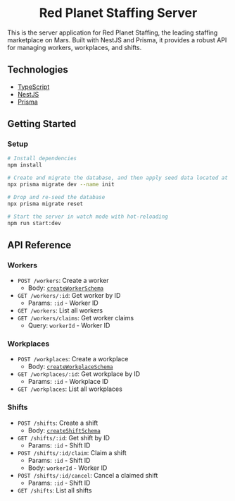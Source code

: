 <h1 align="center">Red Planet Staffing Server</h1>

This is the server application for Red Planet Staffing, the leading staffing marketplace on Mars. Built with NestJS and Prisma, it provides a robust API for managing workers, workplaces, and shifts.

## Technologies

- [TypeScript](https://www.typescriptlang.org/)
- [NestJS](https://docs.nestjs.com/)
- [Prisma](https://www.prisma.io/docs/concepts/components/prisma-client)

## Getting Started

### Setup

```bash
# Install dependencies
npm install

# Create and migrate the database, and then apply seed data located at `./prisma/seed`
npx prisma migrate dev --name init

# Drop and re-seed the database
npx prisma migrate reset

# Start the server in watch mode with hot-reloading
npm run start:dev
```

## API Reference

### Workers

- `POST /workers`: Create a worker
  - Body: [`createWorkerSchema`](./src/modules/workers/workers.schemas.ts)
- `GET /workers/:id`: Get worker by ID
  - Params: `:id` - Worker ID
- `GET /workers`: List all workers
- `GET /workers/claims`: Get worker claims
  - Query: `workerId` - Worker ID

### Workplaces

- `POST /workplaces`: Create a workplace
  - Body: [`createWorkplaceSchema`](./src/modules/workplaces/workplaces.schemas.ts)
- `GET /workplaces/:id`: Get workplace by ID
  - Params: `:id` - Workplace ID
- `GET /workplaces`: List all workplaces

### Shifts

- `POST /shifts`: Create a shift
  - Body: [`createShiftSchema`](./src/modules/shifts/shifts.schemas.ts)
- `GET /shifts/:id`: Get shift by ID
  - Params: `:id` - Shift ID
- `POST /shifts/:id/claim`: Claim a shift
  - Params: `:id` - Shift ID
  - Body: `workerId` - Worker ID
- `POST /shifts/:id/cancel`: Cancel a claimed shift
  - Params: `:id` - Shift ID
- `GET /shifts`: List all shifts
